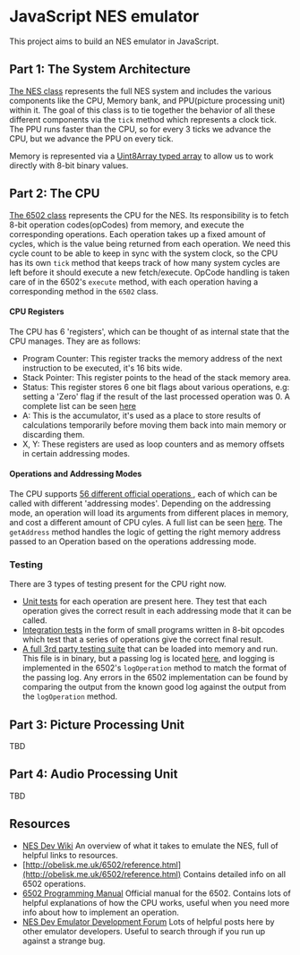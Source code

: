 # JavaScript NES emulator
This project aims to build an NES emulator in JavaScript.

## Part 1: The System Architecture
[The NES class](js/nes.js) represents the full NES system and includes the various components like the CPU, Memory bank, and PPU(picture processing unit) within it. The goal of this class is to tie together the behavior of all these different components via the `tick` method which represents a clock tick. The PPU runs faster than the CPU, so for every 3 ticks we advance the CPU, but we advance the PPU on every tick.

Memory is represented via a [Uint8Array typed array](https://developer.mozilla.org/en-US/docs/Web/JavaScript/Typed_arrays) to allow us to work directly with 8-bit binary values.

## Part 2: The CPU
[The 6502 class](js/6502.js) represents the CPU for the NES. Its responsibility is to fetch 8-bit operation codes(opCodes) from memory, and execute the corresponding operations. Each operation takes up a fixed amount of cycles, which is the value being returned from each operation. We need this cycle count to be able to keep in sync with the system clock, so the CPU has its own `tick` method that keeps track of how many system cycles are left before it should execute a new fetch/execute. OpCode handling is taken care of in the 6502's `execute` method, with each operation having a corresponding method in the `6502` class.

#### CPU Registers
The CPU has 6 'registers', which can be thought of as internal state that the CPU manages. They are as follows:
- Program Counter: This register tracks the memory address of the next instruction to be executed, it's 16 bits wide.
- Stack Pointer: This register points to the head of the stack memory area.
- Status: This register stores 6 one bit flags about various operations, e.g: setting a 'Zero' flag if the result of the last processed operation was 0. A complete list can be seen [here](https://wiki.nesdev.com/w/index.php/Status_flags)
- A: This is the accumulator, it's used as a place to store results of calculations temporarily before moving them back into main memory or discarding them.
- X, Y: These registers are used as loop counters and as memory offsets in certain addressing modes.

#### Operations and Addressing Modes
The CPU supports [ 56 different official operations ]( http://obelisk.me.uk/6502/reference.html ), each of which can be called with different 'addressing modes'. Depending on the addressing mode, an operation will load its arguments from different places in memory, and cost a different amount of CPU cyles. A full list can be seen [here]( http://obelisk.me.uk/6502/addressing.html#IMM ). The `getAddress` method handles the logic of getting the right memory address passed to an Operation based on the operations addressing mode.

### Testing
There are 3 types of testing present for the CPU right now.
- [Unit tests]( ./js/test_ops.js ) for each operation are present here. They test that each operation gives the correct result in each addressing mode that it can be called.
- [Integration tests]( ./js/test_nes.js ) in the form of small programs written in 8-bit opcodes which test that a series of operations give the correct final result.
- [A full 3rd party testing suite](nestest.nes) that can be loaded into memory and run. This file is in binary, but a passing log is located [here]( ./js/testLog.js ), and logging is implemented in the 6502's `logOperation` method to match the format of the passing log. Any errors in the 6502 implementation can be found by comparing the output from the known good log against the output from the `logOperation` method.

## Part 3: Picture Processing Unit
TBD

## Part 4: Audio Processing Unit
TBD

## Resources
- [NES Dev Wiki](https://wiki.nesdev.com/w/index.php/Programming_guide) An overview of what it takes to emulate the NES, full of helpful links to resources.
- [http://obelisk.me.uk/6502/reference.html](http://obelisk.me.uk/6502/reference.html) Contains detailed info on all 6502 operations.
- [6502 Programming Manual](http://users.telenet.be/kim1-6502/6502/proman.html) Official manual for the 6502. Contains lots of helpful explanations of how the CPU works, useful when you need more info about how to implement an operation.
- [NES Dev Emulator Development Forum](http://forums.nesdev.com/viewforum.php?f=3) Lots of helpful posts here by other emulator developers. Useful to search through if you run up against a strange bug.
